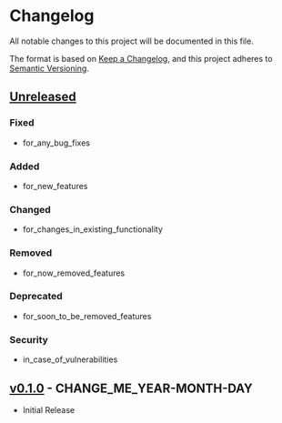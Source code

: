 # Changelog

All notable changes to this project will be documented in this file.

The format is based on [Keep a Changelog](https://keepachangelog.com/), and this
project adheres to [Semantic Versioning](https://semver.org/).

## [Unreleased]

### Fixed

- for_any_bug_fixes

### Added

- for_new_features

### Changed

- for_changes_in_existing_functionality

### Removed

- for_now_removed_features

### Deprecated

- for_soon_to_be_removed_features

### Security

- in_case_of_vulnerabilities

## [v0.1.0] - __CHANGE_ME_YEAR-MONTH-DAY__

- Initial Release

[Unreleased]: https://github.com/__CHANGE_ME_GITUSERNAME__/__CHANGE_ME_REPONAME__/compare/v0.1.0...HEAD
[v0.1.0]: https://github.com/__CHANGE_ME_GITUSERNAME__/__CHANGE_ME_REPONAME__/releases/tag/v0.1.0
